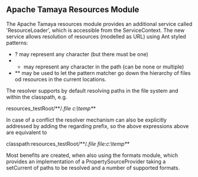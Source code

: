 <!--
Licensed to the Apache Software Foundation (ASF) under one
or more contributor license agreements.  See the NOTICE file
distributed with this work for additional information
regarding copyright ownership.  The ASF licenses this file
to you under the Apache License, Version 2.0 (the
"License"); you may not use this file except in compliance
with the License.  You may obtain a copy of the License at
  http://www.apache.org/licenses/LICENSE-2.0

Unless required by applicable law or agreed to in writing,
software distributed under the License is distributed on an
"AS IS" BASIS, WITHOUT WARRANTIES OR CONDITIONS OF ANY
KIND, either express or implied.  See the License for the
specific language governing permissions and limitations
under the License.
-->
Apache Tamaya Resources Module
------------------------------

The Apache Tamaya resources module provides an additional service called 'ResourceLoader', which is accessible
from the  ServiceContext. The new service allows resolution of resources (modelled as URL) using Ant  styled
patterns:

* ? may represent any character (but there must be one)
* * may represent any character in the path (can be none or multiple)
* ** may be used to let the pattern matcher go down the hierarchy of files od resources in the current locations.

The resolver supports by default resolving paths in the file system and within the classpath, e.g.

  resources_testRoot/**/*.file
  c:\temp\**\*

In case of a conflict the resolver mechanism can also be explicitly addressed by adding the regarding prefix, so
the above expressions above are equivalent to

  classpath:resources_testRoot/**/*.file
  file:c:\temp\**\*

Most benefits are created, when also using the formats module, which provides an implementation of a 
PropertySourceProvider taking a setCurrent of paths to be resolved and a number of supported formats.


